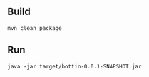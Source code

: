 Build
-----------

    mvn clean package

Run
-----------

    java -jar target/bottin-0.0.1-SNAPSHOT.jar
